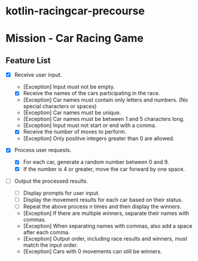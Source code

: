 # kotlin-racingcar-precourse

# Mission - Car Racing Game

## Feature List

- [x] Receive user input.
    - [Exception] Input must not be empty.
    - [x] Receive the names of the cars participating in the race.
    - [Exception] Car names must contain only letters and numbers. (No special characters or spaces)
    - [Exception] Car names must be unique.
    - [Exception] Car names must be between 1 and 5 characters long.
    - [Exception] Input must not start or end with a comma.
    - [x] Receive the number of moves to perform.
    - [Exception] Only positive integers greater than 0 are allowed.

- [x] Process user requests.
    - [x] For each car, generate a random number between 0 and 9.
    - [x] If the number is 4 or greater, move the car forward by one space.

- [ ] Output the processed results.
    - [ ] Display prompts for user input.
    - [ ] Display the movement results for each car based on their status.
    - [ ] Repeat the above process n times and then display the winners.
    - [Exception] If there are multiple winners, separate their names with commas.
    - [Exception] When separating names with commas, also add a space after each comma.
    - [Exception] Output order, including race results and winners, must match the input order.
    - [Exception] Cars with 0 movements can still be winners.